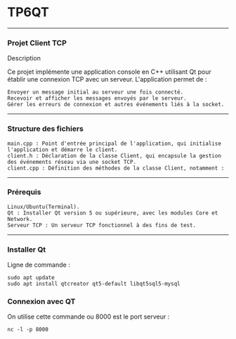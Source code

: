 # TP6QT

---
### Projet Client TCP
Description

Ce projet implémente une application console en C++ utilisant Qt pour établir une connexion TCP avec un serveur. L'application permet de :

    Envoyer un message initial au serveur une fois connecté.
    Recevoir et afficher les messages envoyés par le serveur.
    Gérer les erreurs de connexion et autres événements liés à la socket.
---
### Structure des fichiers

    main.cpp : Point d'entrée principal de l'application, qui initialise l'application et démarre le client.
    client.h : Déclaration de la classe Client, qui encapsule la gestion des événements réseau via une socket TCP.
    client.cpp : Définition des méthodes de la classe Client, notamment :
---
### Prérequis

    Linux/Ubuntu(Terminal).
    Qt : Installer Qt version 5 ou supérieure, avec les modules Core et Network.
    Serveur TCP : Un serveur TCP fonctionnel à des fins de test.
---
### Installer Qt

Ligne de commande : 
```
sudo apt update
sudo apt install qtcreator qt5-default libqt5sql5-mysql
```
### Connexion avec QT
On utilise cette commande ou 8000 est le port serveur :
```
nc -l -p 8000
```

